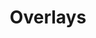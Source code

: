 ---
title: "Overlays"
description: "Drawing of various graphical overlays"
icon: "stack_hexagon"
weight: 4000000
draft: false
---